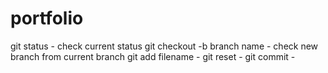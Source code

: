 # portfolio

git status - check current status
git checkout -b branch name - check new branch from current branch
git add filename - 
git reset -
git commit - 